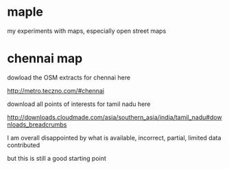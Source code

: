 maple
=====

my experiments with maps, especially open street maps






# chennai map


dowload the OSM extracts for chennai here

http://metro.teczno.com/#chennai


download all points of interests for tamil nadu here

http://downloads.cloudmade.com/asia/southern_asia/india/tamil_nadu#downloads_breadcrumbs


I am overall disappointed by what is available, incorrect, partial, limited data contributed

but this is still a good starting point